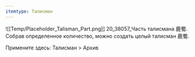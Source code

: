```yaml
---
itemtype: Талисман
---
```

![[Temp/Placeholder_Talisman_Part.png]]
20_38057_Часть талисмана 鹿蜀. Собрав определенное количество, можно создать целый талисман 鹿蜀.

Примените здесь: Талисман > Архив
